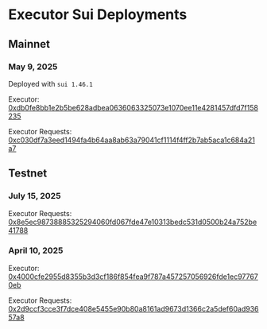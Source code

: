 # Executor Sui Deployments

## Mainnet

### May 9, 2025

Deployed with `sui 1.46.1`

Executor: [0xdb0fe8bb1e2b5be628adbea0636063325073e1070ee11e4281457dfd7f158235](https://suiscan.xyz/mainnet/object/0xdb0fe8bb1e2b5be628adbea0636063325073e1070ee11e4281457dfd7f158235/contracts)

Executor Requests: [0xc030df7a3eed1494fa4b64aa8ab63a79041cf1114f4ff2b7ab5aca1c684a21a7](https://suiscan.xyz/mainnet/object/0xc030df7a3eed1494fa4b64aa8ab63a79041cf1114f4ff2b7ab5aca1c684a21a7/contracts)

## Testnet

### July 15, 2025

Executor Requests: [0x8e5ec98738885325294060fd067fde47e10313bedc531d0500b24a752be41788](https://suiscan.xyz/testnet/object/0x8e5ec98738885325294060fd067fde47e10313bedc531d0500b24a752be41788/contracts)

### April 10, 2025

Executor: [0x4000cfe2955d8355b3d3cf186f854fea9f787a457257056926fde1ec977670eb](https://suiscan.xyz/testnet/object/0x4000cfe2955d8355b3d3cf186f854fea9f787a457257056926fde1ec977670eb/contracts)

Executor Requests: [0x2d9ccf3cce3f7dce408e5455e90b80a8161ad9673d1366c2a5def60ad93657a8](https://suiscan.xyz/testnet/object/0x2d9ccf3cce3f7dce408e5455e90b80a8161ad9673d1366c2a5def60ad93657a8/contracts)
